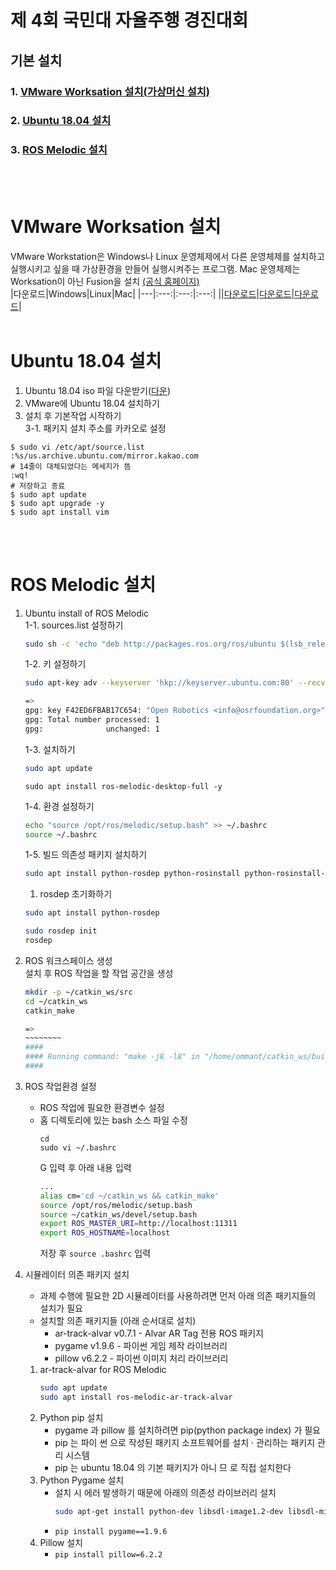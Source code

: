 # 제 4회 국민대 자율주행 경진대회

## 기본 설치   
   ### 1. [VMware Worksation 설치(가상머신 설치)](#Vmware-Workstation-설치)
   ### 2. [Ubuntu 18.04 설치](#Ubuntu-18.04-설치)
   ### 3. [ROS Melodic 설치](#ROS-Melodic-설치)      

<br><br>   

# VMware Worksation 설치
VMware Workstation은 Windows나 Linux 운영체제에서 다른 운영체제를 설치하고 실행시키고 싶을 때 가상환경을 만들어 실행시켜주는 프로그램. Mac 운영체제는 Worksation이 아닌 Fusion을 설치
<a href="https://www.vmware.com/kr/products/workstation-player/workstation-player-evaluation.html">(공식 홈페이지)</a>   
|다운로드|Windows|Linux|Mac|
|---|:---:|:---:|:---:|
||<a href="https://www.vmware.com/go/getplayer-win">다운로드</a>|<a href="https://www.vmware.com/go/getplayer-linux">다운로드</a>|<a href="https://www.vmware.com/kr/products/fusion/fusion-evaluation.html">다운로드</a>|
<br><br>

# Ubuntu 18.04 설치
1. Ubuntu 18.04 iso 파일 다운받기(<a href="https://cloud.ommant.com/index.php/s/nzGaT2TD5qSmNtb">다운</a>)
2. VMware에 Ubuntu 18.04 설치하기   
3. 설치 후 기본작업 시작하기   
   3-1. 패키지 설치 주소를 카카오로 설정   
```
$ sudo vi /etc/apt/source.list
:%s/us.archive.ubuntu.com/mirror.kakao.com
# 14줄이 대체되었다는 메세지가 뜸
:wq!
# 저장하고 종료
$ sudo apt update
$ sudo apt upgrade -y
$ sudo apt install vim
```
<br><br>   

# ROS Melodic 설치    
1. Ubuntu install of ROS Melodic   
    1-1. sources.list 설정하기
    ```bash
    sudo sh -c 'echo "deb http://packages.ros.org/ros/ubuntu $(lsb_release -sc)     main" > /etc/apt/sources.list.d/ros-latest.list'
    ```
    1-2. 키 설정하기
    ```bash
    sudo apt-key adv --keyserver 'hkp://keyserver.ubuntu.com:80' --recv-key C1CF6E31E6BADE8868B172B4F42ED6FBAB17C654

    =>
    gpg: key F42ED6FBAB17C654: "Open Robotics <info@osrfoundation.org>" not changed
    gpg: Total number processed: 1
    gpg:              unchanged: 1
    ```
    1-3. 설치하기
    ```bash
    sudo apt update
    ```
    ```
    sudo apt install ros-melodic-desktop-full -y
    ```
    1-4. 환경 설정하기
    ```bash
    echo "source /opt/ros/melodic/setup.bash" >> ~/.bashrc
    source ~/.bashrc
    ```
    1-5. 빌드 의존성 패키지 설치하기   
    ```bash
    sudo apt install python-rosdep python-rosinstall python-rosinstall-generator python-wstool build-essential -y
    ```
    1. rosdep 초기화하기
    ```bash
    sudo apt install python-rosdep

    sudo rosdep init
    rosdep
    ```
2. ROS 워크스페이스 생성   
설치 후 ROS 작업을 할 작업 공간을 생성
    ```bash
    mkdir -p ~/catkin_ws/src
    cd ~/catkin_ws
    catkin_make

    =>
    ~~~~~~~~
    ####
    #### Running command: "make -j8 -l8" in "/home/ommant/catkin_ws/build"
    ####
    ```
3. ROS 작업환경 설정   
    * ROS 작업에 필요한 환경변수 설정   
    * 홈 디렉토리에 있는 bash 소스 파일 수정
        ```
        cd
        sudo vi ~/.bashrc
        ```
        G 입력 후 아래 내용 입력   
        ```bash
        ...
        alias cm='cd ~/catkin_ws && catkin_make'
        source /opt/ros/melodic/setup.bash
        source ~/catkin_ws/devel/setup.bash
        export ROS_MASTER_URI=http://localhost:11311
        export ROS_HOSTNAME=localhost
        ```
        저장 후 `source .bashrc` 입력
4. 시뮬레이터 의존 패키지 설치   
    * 과제 수행에 필요한 2D 시뮬레이터를 사용하려면 먼저 아래 의존 패키지들의 설치가 필요
    * 설치할 의존 패키지들 (아래 순서대로 설치)   
        * ar-track-alvar v0.7.1     - Alvar AR Tag 전용 ROS 패키지
        * pygame v1.9.6             - 파이썬 게임 제작 라이브러리
        * pillow v6.2.2             - 파이썬 이미지 처리 라이브러리   

    1. ar-track-alvar for ROS Melodic   
        ```bash
        sudo apt update   
        sudo apt install ros-melodic-ar-track-alvar
        ```
    2. Python pip 설치
        * pygame 과 pillow 를 설치하려면 pip(python package index) 가 필요
        * pip 는 파이 썬 으로 작성된 패키지 소프트웨어를 설치 · 관리하는 패키지 관리 시스템
        * pip 는 ubuntu 18.04 의 기본 패키지가 아니 므 로 직접 설치한다
    3. Python Pygame 설치
        * 설치 시 에러 발생하기 때문에 아래의 의존성 라이브러리 설치
            ```bash
            sudo apt-get install python-dev libsdl-image1.2-dev libsdl-mixer1.2-dev libsdl-ttf2.0-dev libsdl1.2-dev libsmpeg-dev python-numpy subversion libportmidi-dev ffmpeg libswscale-dev libavformat-dev libavcodec-dev libfreetype6-dev
            ```
        * `pip install pygame==1.9.6`
    4. Pillow 설치
        * `pip install pillow=6.2.2`
